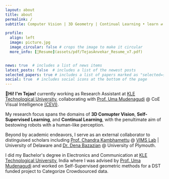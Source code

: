 ```yaml
---
layout: about
title: about
permalink: /
subtitle: Computer Vision | 3D Geometry | Continual Learning • learn ⇄ imagine ⇄ manifest

profile:
  align: left
  image: picture.jpg
  image_circular: false # crops the image to make it circular
  more_info: [📜Resume](assets/pdf/TejasAnvekar_Resume_v7.pdf)


news: true  # includes a list of news items
latest_posts: false  # includes a list of the newest posts
selected_papers: true # includes a list of papers marked as "selected={true}"
social: true  # includes social icons at the bottom of the page
---
```


**👋Hi! I'm Tejas!** currently working as <span class="highlight-text-yellow">Research Assistant  </span> at [KLE Technological University](https://www.kletech.ac.in/), collaborating with [Prof. Uma Mudenagudi](https://kletech.irins.org/profile/159972#other_information_panel) @ CoE Visual Intelligence [(CEVI)](https://www.kletech.ac.in/research-innovation/research-centres/cevi). 

My research focus spans the domains of **3D Comupter Vision**, **Self-Supervised Learning**, and **Continual Learning**, with the penultimate aim of bestowing robots with a human-like perception. 

Beyond by academic endeavors, I serve as an external collaborator to distinguised scholars including [Prof. Chandra Kambhamettu](https://www.eecis.udel.edu/~chandra/) @ [VIMS Lab](https://bigdatavision.org/) &#x7c; University of Delaware and [Dr. Dena Bazazian](https://denabazazian.github.io/) @ University of Plymouth. 

I did my Bachelor's degree in Electronics and Communication at [KLE Technological University](https://www.kletech.ac.in/), India where I was advised by [Prof. Uma Mudenagudi](https://kletech.irins.org/profile/159972#other_information_panel) and worked on Self-Supervised geometric methods for a DST funded project to Categorize Crowdsourced data.
